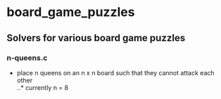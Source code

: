 # board_game_puzzles
## Solvers for various board game puzzles

### n-queens.c
* place n queens on an n x n board such that they cannot attack each other  
..* currently n = 8
